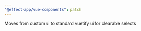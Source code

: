 ```yaml
---
"@effect-app/vue-components": patch
---
```


Moves from custom ui to standard vuetify ui for clearable selects
